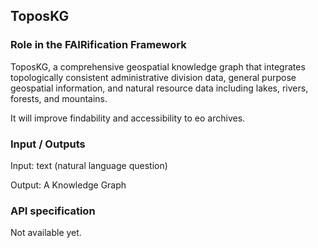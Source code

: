 ## ToposKG

### Role in the FAIRification Framework
ToposKG, a comprehensive geospatial knowledge graph that integrates topologically consistent administrative division data, general purpose geospatial information, and natural resource data including lakes, rivers, forests, and mountains.

It will improve findability and accessibility to eo archives.

### Input / Outputs

Input: text (natural language question)

Output: A Knowledge Graph

### API specification

Not available yet.
